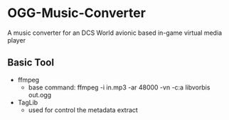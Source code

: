 # OGG-Music-Converter
A music converter for an DCS World avionic based in-game virtual media player
## Basic Tool 
+ ffmpeg
    * base command: ffmpeg -i in.mp3 -ar 48000 -vn -c:a libvorbis out.ogg
+ TagLib
    * used for control the metadata extract